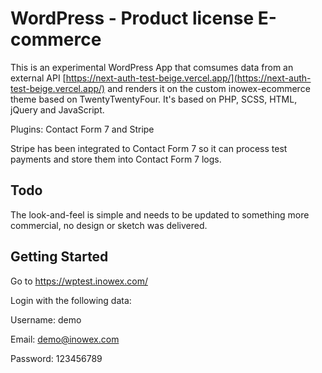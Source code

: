 # WordPress - Product license E-commerce

This is an experimental WordPress App that comsumes data from an external API [https://next-auth-test-beige.vercel.app/](https://next-auth-test-beige.vercel.app/) and renders it on the custom inowex-ecommerce theme based on TwentyTwentyFour.
It's based on PHP, SCSS, HTML, jQuery and JavaScript.

Plugins: Contact Form 7 and Stripe

Stripe has been integrated to Contact Form 7 so it can process test payments and store them into Contact Form 7 logs.

## Todo

The look-and-feel is simple and needs to be updated to something more commercial, no design or sketch was delivered.

## Getting Started

Go to https://wptest.inowex.com/

Login with the following data:

Username: demo

Email: demo@inowex.com

Password: 123456789
